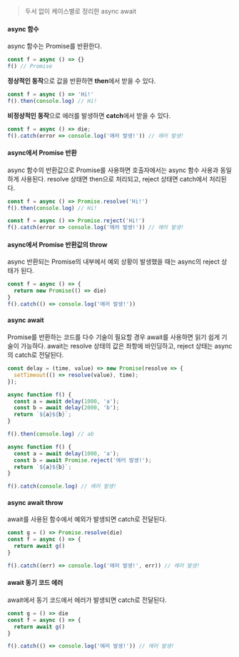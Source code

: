 > 두서 없이 케이스별로 정리한 async await

#### async 함수
async 함수는 Promise를 반환한다.
```js
const f = async () => {}
f() // Promise
```
**정상적인 동작**으로 값을 반환하면 **then**에서 받을 수 있다.
```js
const f = async () => 'Hi!'
f().then(console.log) // Hi!
```

**비정상적인 동작**으로 에러를 발생하면 **catch**에서 받을 수 있다.
```js
const f = async () => die;
f().catch(error => console.log('에러 발생!')) // 에러 발생!
```

#### async에서 Promise 반환
async 함수의 반환값으로 Promise를 사용하면 호출자에서는 async 함수 사용과 동일하게 사용된다.
resolve 상태면 then으로 처리되고, reject 상태면 catch에서 처리된다.
```js
const f = async () => Promise.resolve('Hi!')
f().then(console.log) // Hi!
```
```js
const f = async () => Promise.reject('Hi!')
f().catch(error => console.log('에러 발생!')) // 에러 발생!
```

#### async에서 Promise 반환값의 throw
async 반환되는 Promise의 내부에서 예외 상황이 발생했을 때는 async의 reject 상태가 된다.
```js
const f = async () => {
  return new Promise(() => die)
}
f().catch(() => console.log('에러 발생!'))
```

#### async await
Promise를 반환하는 코드를 다수 기술이 필요할 경우 await를 사용하면 읽기 쉽게 기술이 가능하다. await는 resolve 상태의 값은 좌항에 바인딩하고, reject 상태는 async의 catch로 전달된다.

```js
const delay = (time, value) => new Promise(resolve => {
  setTimeout(() => resolve(value), time);
});
```

```js
async function f() {
  const a = await delay(1000, 'a');
  const b = await delay(2000, 'b');
  return `${a}${b}`;
}

f().then(console.log) // ab
```

```js
async function f() {
  const a = await delay(1000, 'a');
  const b = await Promise.reject('에러 발생!');
  return `${a}${b}`;
}

f().catch(console.log) // 에러 발생!
```

#### async await throw
await를 사용된 함수에서 예외가 발생되면 catch로 전달된다.
```js
const g = () => Promise.resolve(die)
const f = async () => {
  return await g()
}

f().catch((err) => console.log('에러 발생!', err)) // 에러 발생!
```

#### await 동기 코드 에러
await에서 동기 코드에서 에러가 발생되면 catch로 전달된다.
```js
const g = () => die
const f = async () => {
  return await g()
}

f().catch(() => console.log('에러 발생!')) // 에러 발생!
```